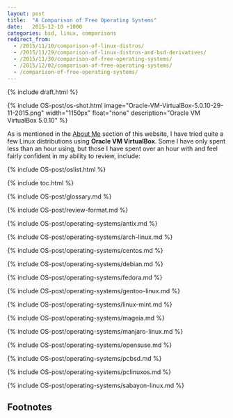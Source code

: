 ```yaml
---
layout: post
title:  "A Comparison of Free Operating Systems"
date:   2015-12-10 +1000
categories: bsd, linux, comparisons
redirect_from:
  - /2015/11/10/comparison-of-linux-distros/
  - /2015/11/29/comparison-of-linux-distros-and-bsd-derivatives/
  - /2015/11/30/comparison-of-free-operating-systems/
  - /2015/12/02/comparison-of-free-operating-systems/
  - /comparison-of-free-operating-systems/
---
```

{% include draft.html %}

{% include OS-post/os-shot.html image="Oracle-VM-VirtualBox-5.0.10-29-11-2015.png" width="1150px" float="none" description="Oracle VM VirtualBox 5.0.10" %}

As is mentioned in the [About Me](/about-me/) section of this website, I have tried quite a few Linux distributions using **Oracle VM VirtualBox**. Some I have only spent less than an hour using, but those I have spent over an hour with and feel fairly confident in my ability to review, include:

{% include OS-post/oslist.html %}

{% include toc.html %}

{% include OS-post/glossary.md %}

{% include OS-post/review-format.md %}

{% include OS-post/operating-systems/antix.md %}

{% include OS-post/operating-systems/arch-linux.md %}

{% include OS-post/operating-systems/centos.md %}

{% include OS-post/operating-systems/debian.md %}

{% include OS-post/operating-systems/fedora.md %}

{% include OS-post/operating-systems/gentoo-linux.md %}

{% include OS-post/operating-systems/linux-mint.md %}

{% include OS-post/operating-systems/mageia.md %}

{% include OS-post/operating-systems/manjaro-linux.md %}

{% include OS-post/operating-systems/opensuse.md %}

{% include OS-post/operating-systems/pcbsd.md %}

{% include OS-post/operating-systems/pclinuxos.md %}

{% include OS-post/operating-systems/sabayon-linux.md %}

## Footnotes
[^1]: Source: [Arch Linux - Packages Search](https://www.archlinux.org/packages/)
[^2]: Source: [AUR (en) - Packages](https://aur.archlinux.org/packages)
[^3]: Source: [Index of /releases](https://download.enlightenment.org/releases/)
[^4]: Source: [openSUSE/zypper repository](https://github.com/openSUSE/zypper)
